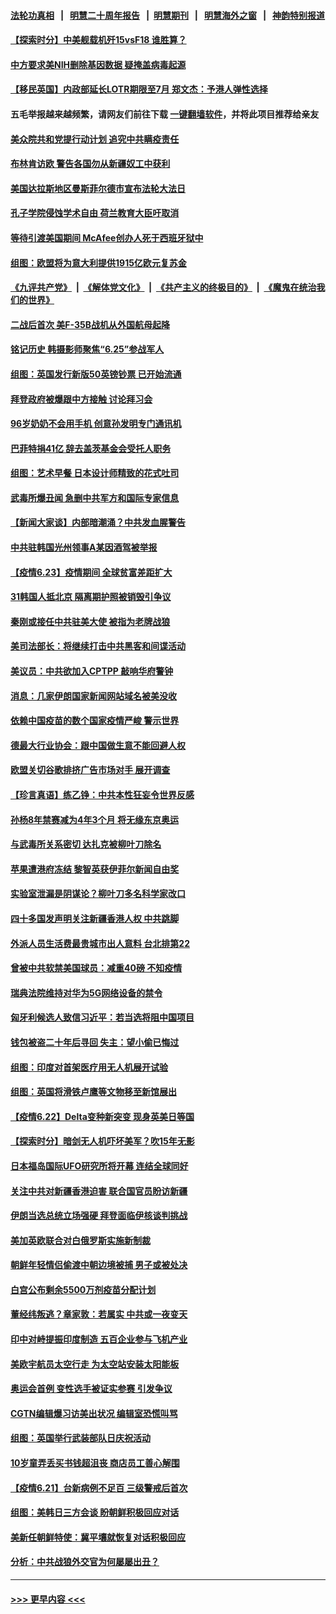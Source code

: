 #### [法轮功真相](https://github.com/gfw-breaker/truth/blob/master/README.md?t=0) &nbsp;&nbsp;|&nbsp;&nbsp; [明慧二十周年报告](https://github.com/gfw-breaker/mh-reports/blob/master/README.md?t=0) &nbsp;&nbsp;|&nbsp;&nbsp;[明慧期刊](https://github.com/gfw-breaker/mh-qikan) &nbsp;&nbsp;|&nbsp;&nbsp; [明慧海外之窗](https://github.com/gfw-breaker/mh-news/blob/master/README.md?t=0) &nbsp;&nbsp;|&nbsp;&nbsp; [神韵特别报道](https://github.com/gfw-breaker/mh-news/blob/master/shenyun.md?t=0)
#### [【探索时分】中美舰载机歼15vsF18 谁胜算？](../pages/nsc418/n13042993.md?t=06241902) 
#### [中方要求美NIH删除基因数据 疑掩盖病毒起源](../pages/nsc418/n13044038.md?t=06241902) 
#### [【移民英国】内政部延长LOTR期限至7月 郑文杰：予港人弹性选择](../pages/nsc418/n13043842.md?t=06241902) 
#### 五毛举报越来越频繁，请网友们前往下载 [一键翻墙软件](https://github.com/gfw-breaker/ssr-accounts)，并将此项目推荐给亲友
#### [美众院共和党提行动计划 追究中共瞒疫责任](../pages/nsc418/n13043333.md?t=06241902) 
#### [布林肯访欧 警告各国勿从新疆奴工中获利](../pages/nsc418/n13043465.md?t=06241902) 
#### [美国达拉斯地区曼斯菲尔德市宣布法轮大法日](../pages/nsc418/n13042787.md?t=06241902) 
#### [孔子学院侵蚀学术自由 荷兰教育大臣吁取消](../pages/nsc418/n13042700.md?t=06241902) 
#### [等待引渡美国期间 McAfee创办人死于西班牙狱中](../pages/nsc418/n13042952.md?t=06241902) 
#### [组图：欧盟将为意大利提供1915亿欧元复苏金](../pages/nsc418/n13041410.md?t=06241902) 
#### [《九评共产党》](https://github.com/begood0513/9ping.md/blob/master/README.md) &nbsp;|&nbsp; [《解体党文化》](../../../../jtdwh.md/blob/master/README.md)  &nbsp;|&nbsp; [《共产主义的终极目的》](../../../../gczydzjmd.md/blob/master/README.md) &nbsp;|&nbsp; [《魔鬼在统治我们的世界》](../../../../mgztzwmdsj.md/blob/master/README.md) 
#### [二战后首次 美F-35B战机从外国航母起降](../pages/nsc418/n13042444.md?t=06241902) 
#### [铭记历史 韩摄影师聚焦“6.25”参战军人](../pages/nsc418/n13041411.md?t=06241902) 
#### [组图：英国发行新版50英镑钞票 已开始流通](../pages/nsc418/n13041751.md?t=06241902) 
#### [拜登政府被爆跟中方接触 讨论拜习会](../pages/nsc418/n13042415.md?t=06241902) 
#### [96岁奶奶不会用手机 创意孙发明专门通讯机](../pages/nsc418/n13041305.md?t=06241902) 
#### [巴菲特捐41亿 辞去盖茨基金会受托人职务](../pages/nsc418/n13042166.md?t=06241902) 
#### [组图：艺术早餐 日本设计师精致的花式吐司](../pages/nsc418/n13040965.md?t=06241902) 
#### [武毒所爆丑闻 急删中共军方和国际专家信息](../pages/nsc418/n13042124.md?t=06241902) 
#### [【新闻大家谈】内部暗潮涌？中共发血腥警告](../pages/nsc418/n13041847.md?t=06241902) 
#### [中共驻韩国光州领事A某因酒驾被举报](../pages/nsc418/n13041668.md?t=06241902) 
#### [【疫情6.23】疫情期间 全球贫富差距扩大](../pages/nsc418/n13041368.md?t=06241902) 
#### [31韩国人抵北京 隔离期护照被销毁引争议](../pages/nsc418/n13041068.md?t=06241902) 
#### [秦刚或接任中共驻美大使 被指为老牌战狼](../pages/nsc418/n13041385.md?t=06241902) 
#### [美司法部长：将继续打击中共黑客和间谍活动](../pages/nsc418/n13041200.md?t=06241902) 
#### [美议员：中共欲加入CPTPP 敲响华府警钟](../pages/nsc418/n13040817.md?t=06241902) 
#### [消息：几家伊朗国家新闻网站域名被美没收](../pages/nsc418/n13040635.md?t=06241902) 
#### [依赖中国疫苗的数个国家疫情严峻 警示世界](../pages/nsc418/n13040571.md?t=06241902) 
#### [德最大行业协会：跟中国做生意不能回避人权](../pages/nsc418/n13040243.md?t=06241902) 
#### [欧盟关切谷歌排挤广告市场对手 展开调查](../pages/nsc418/n13040142.md?t=06241902) 
#### [【珍言真语】练乙铮：中共本性狂妄令世界反感](../pages/nsc418/n13039778.md?t=06241902) 
#### [孙杨8年禁赛减为4年3个月 将无缘东京奥运](../pages/nsc418/n13039971.md?t=06241902) 
#### [与武毒所关系密切 达扎克被柳叶刀除名](../pages/nsc418/n13039303.md?t=06241902) 
#### [苹果遭港府冻结 黎智英获伊菲尔新闻自由奖](../pages/nsc418/n13039765.md?t=06241902) 
#### [实验室泄漏是阴谋论？柳叶刀多名科学家改口](../pages/nsc418/n13039794.md?t=06241902) 
#### [四十多国发声明关注新疆香港人权 中共跳脚](../pages/nsc418/n13039918.md?t=06241902) 
#### [外派人员生活费最贵城市出人意料 台北排第22](../pages/nsc418/n13039744.md?t=06241902) 
#### [曾被中共软禁美国球员：减重40磅 不知疫情](../pages/nsc418/n13039802.md?t=06241902) 
#### [瑞典法院维持对华为5G网络设备的禁令](../pages/nsc418/n13039708.md?t=06241902) 
#### [匈牙利候选人致信习近平：若当选将阻中国项目](../pages/nsc418/n13039711.md?t=06241902) 
#### [钱包被盗二十年后寻回 失主：望小偷已悔过](../pages/nsc418/n13038514.md?t=06241902) 
#### [组图：印度对首架医疗用无人机展开试验](../pages/nsc418/n13039252.md?t=06241902) 
#### [组图：英国将滑铁卢鹰等文物移至新馆展出](../pages/nsc418/n13038907.md?t=06241902) 
#### [【疫情6.22】Delta变种新突变 现身英美日等国](../pages/nsc418/n13039134.md?t=06241902) 
#### [【探索时分】暗剑无人机吓坏美军？吹15年无影](../pages/nsc418/n13037691.md?t=06241902) 
#### [日本福岛国际UFO研究所将开幕 连结全球同好](../pages/nsc418/n13038753.md?t=06241902) 
#### [关注中共对新疆香港迫害 联合国官员盼访新疆](../pages/nsc418/n13038297.md?t=06241902) 
#### [伊朗当选总统立场强硬 拜登面临伊核谈判挑战](../pages/nsc418/n13038154.md?t=06241902) 
#### [美加英欧联合对白俄罗斯实施新制裁](../pages/nsc418/n13037725.md?t=06241902) 
#### [朝鲜年轻情侣偷渡中朝边境被捕 男子或被处决](../pages/nsc418/n13037653.md?t=06241902) 
#### [白宫公布剩余5500万剂疫苗分配计划](../pages/nsc418/n13037447.md?t=06241902) 
#### [董经纬叛逃？章家敦：若属实 中共或一夜变天](../pages/nsc418/n13037328.md?t=06241902) 
#### [印中对峙提振印度制造 五百企业参与飞机产业](../pages/nsc418/n13037271.md?t=06241902) 
#### [美欧宇航员太空行走 为太空站安装太阳能板](../pages/nsc418/n13037305.md?t=06241902) 
#### [奥运会首例 变性选手被证实参赛 引发争议](../pages/nsc418/n13037111.md?t=06241902) 
#### [CGTN编辑爆习访美出状况 编辑室恐慌叫骂](../pages/nsc418/n13037165.md?t=06241902) 
#### [组图：英国举行武装部队日庆祝活动](../pages/nsc418/n13036813.md?t=06241902) 
#### [10岁童弄丢买书钱超沮丧 商店员工善心解围](../pages/nsc418/n13036703.md?t=06241902) 
#### [【疫情6.21】台新病例不足百 三级警戒后首次](../pages/nsc418/n13036526.md?t=06241902) 
#### [组图：美韩日三方会谈 盼朝鲜积极回应对话](../pages/nsc418/n13036569.md?t=06241902) 
#### [美新任朝鲜特使：冀平壤就恢复对话积极回应](../pages/nsc418/n13036595.md?t=06241902) 
#### [分析：中共战狼外交官为何屡屡出丑？](../pages/nsc418/n13036398.md?t=06241902) 

----
#### [ >>> 更早内容 <<< ](../indexes/nsc418-earlier.md)
